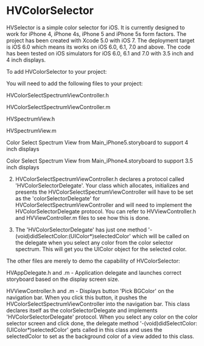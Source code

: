 HVColorSelector
===============

HVSelector is a simple color selector for iOS. It is currently designed to work for iPhone 4, iPhone 4s, iPhone 5 and
iPhone 5s form factors. The project has been created with Xcode 5.0 with iOS 7. The deployment target is iOS 6.0 which means its works on iOS 6.0, 6.1, 7.0 and above. The code has been tested on iOS simulators for iOS 6.0, 6.1 and 7.0 with 3.5 inch and 4 inch displays.

To add HVColorSelector to your project:

You will need to add the following files to your project:

HVColorSelectSpectrumViewController.h

HVColorSelectSpectrumViewController.m

HVSpectrumView.h

HVSpectrumView.m

Color Select Spectrum View from Main_iPhone5.storyboard to support 4 inch displays

Color Select Spectrum View from Main_iPhone4.storyboard to support 3.5 inch displays

2. HVColorSelectSpectrumViewController.h declares a protocol called 'HVColorSelectorDelegate'. Your class which allocates, initializes and presents the HVColorSelectSpectrumViewController will have to be set as the 'colorSelectorDelegate' for HVColorSelectSpectrumViewController and will need to implement the HVColorSelectorDelegate protocol. You can refer to HVViewController.h and HVViewController.m files to see how this is done.

3. The 'HVColorSelectorDelegate' has just one method '-(void)didSelectColor:(UIColor*)selectedColor' which will be called on the delegate when you select any color from the color selector spectrum. This will get you the UIColor object for the selected color.

The other files are merely to demo the capability of HVColorSelector:

HVAppDelegate.h and .m - Application delegate and launches correct storyboard based on the display screen size.

HVViewController.h and .m - Displays button 'Pick BGColor' on the navigation bar. When you click this button, it pushes the HVColorSelectSpectrumViewController into the navigation bar. This class declares itself as the colorSelectorDelegate and implements 'HVColorSelectorDelegate' protocol. When you select any color on the color selector screen and click done, the delegate method '-(void)didSelectColor:(UIColor*)selectedColor' gets called in this class and uses the selectedColor to set as the background color of a view added to this class.  



